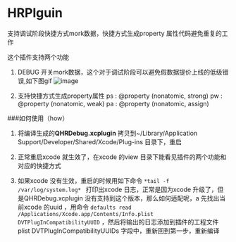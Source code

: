 # HRPlguin
支持调试阶段快捷方式mork数据，快捷方式生成property 属性代码避免重复的工作

这个插件支持两个功能

1. DEBUG 开关mork数据，这个对于调试阶段可以避免假数据提价上线的低级错误,如下图gif
   ![image](DEBUG3.gif)
   
2. 支持快捷方式生成property属性
   ps :  @property (nonatomic, strong) <type> <name>
   pw :  @property (nonatomic, weak) <type> <name>
   pa :  @property (nonatomic, assign) <type> <name> 
   
   
###如何使用（how）

1. 将编译生成的**QHRDebug.xcplugin** 拷贝到~/Library/Application Support/Developer/Shared/Xcode/Plug-ins 目录下，重启

2. 正常重启xcode 就生效了，在xcode 的view 目录下能看见插件的两个功能和对应的快捷方式

3. 如果xcode 没有生效，重启的时候用如下命令 `*tail -f /var/log/system.log* ` 打印出xcode 日志，正常是因为xcode 升级了，但是QHRDebug.xcplugin 没有支持到这个版本，那么如何适配呢，a 先找出当前xcode 的uuid ，用命令 `defaults read /Applications/Xcode.app/Contents/Info.plist DVTPlugInCompatibilityUUID` ，然后将输出的日志添加到插件的工程文件plist DVTPlugInCompatibilityUUIDs 字段中，重新回到第一步，重新编译


